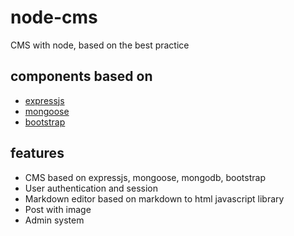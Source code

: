 node-cms
========

CMS with node, based on the best practice

## components based on
* [expressjs](http://expressjs.com/)
* [mongoose](http://mongoosejs.com/)
* [bootstrap](http://getbootstrap.com/)

## features
* CMS based on expressjs, mongoose, mongodb, bootstrap
* User authentication and session
* Markdown editor based on markdown to html javascript library
* Post with image
* Admin system
